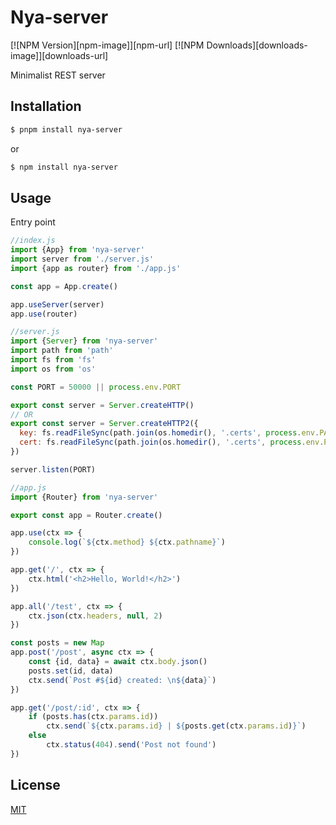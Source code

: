 # Nya-server

[![NPM Version][npm-image]][npm-url]
[![NPM Downloads][downloads-image]][downloads-url]

Minimalist REST server

## Installation

```bash
$ pnpm install nya-server
```
or
```bash
$ npm install nya-server
```

## Usage

Entry point
```js
//index.js
import {App} from 'nya-server'
import server from './server.js'
import {app as router} from './app.js'

const app = App.create()

app.useServer(server)
app.use(router)
```

```js
//server.js
import {Server} from 'nya-server'
import path from 'path'
import fs from 'fs'
import os from 'os'

const PORT = 50000 || process.env.PORT

export const server = Server.createHTTP()
// OR 
export const server = Server.createHTTP2({
  key: fs.readFileSync(path.join(os.homedir(), '.certs', process.env.PATH_KEY)),
  cert: fs.readFileSync(path.join(os.homedir(), '.certs', process.env.PATH_CERT))
})

server.listen(PORT)
```

```js
//app.js
import {Router} from 'nya-server'

export const app = Router.create()

app.use(ctx => {
	console.log(`${ctx.method} ${ctx.pathname}`)
})

app.get('/', ctx => {
	ctx.html('<h2>Hello, World!</h2>')
})

app.all('/test', ctx => {
	ctx.json(ctx.headers, null, 2)
})

const posts = new Map
app.post('/post', async ctx => {
	const {id, data} = await ctx.body.json()
	posts.set(id, data)
	ctx.send(`Post #${id} created: \n${data}`)
})

app.get('/post/:id', ctx => {
	if (posts.has(ctx.params.id))
		ctx.send(`${ctx.params.id} | ${posts.get(ctx.params.id)}`)
	else
		ctx.status(404).send('Post not found')
})
```

## License 

[MIT](LICENSE)
